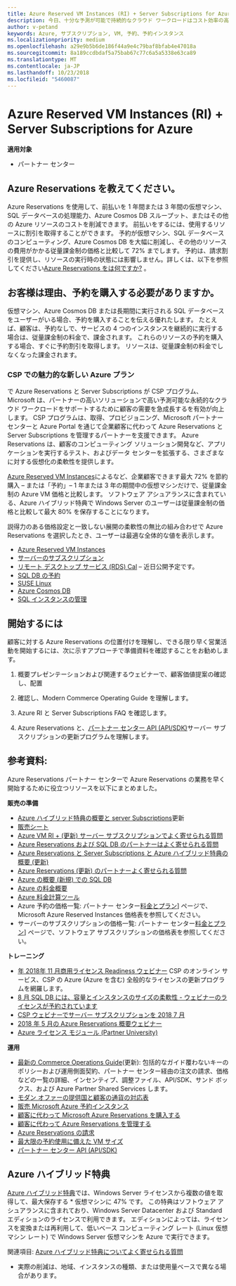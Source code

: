 ```yaml
---
title: Azure Reserved VM Instances (RI) + Server Subscriptions for Azure | パートナー センター
description: 今日、十分な予測が可能で持続的なクラウド ワークロードはコスト効率の高いソリューションでサポートしたいという需要が急速に高まっています。Azure RI と Server Subscriptions が CSP プログラムに含まれることで、パートナーはこのような顧客の需要に対応できます。 CSP プログラムでは、パートナーが企業顧客に代わり、Microsoft パートナー センターと Azure portal を通じて Azure RI と Server Subscriptions の取得、プロビジョニング、管理を行うことができます。
author: v-petand
keywords: Azure, サブスクリプション, VM, 予約、予約インスタンス
ms.localizationpriority: medium
ms.openlocfilehash: a29e9b5b6de186f44a9e4c79baf8bfab4e47018a
ms.sourcegitcommit: 8a189ccdbdaf5a75bab67c77c6a5a5338e63ca89
ms.translationtype: MT
ms.contentlocale: ja-JP
ms.lasthandoff: 10/23/2018
ms.locfileid: "5460087"
---
```

<!-- Mike Aasen wrote and owns this topic -->

# <a name="azure-reserved-vm-instances-ri--server-subscriptions-for-azure"></a>Azure Reserved VM Instances (RI) + Server Subscriptions for Azure

**適用対象**

-  パートナー センター
 
## <a name="what-are-azure-reservations"></a>Azure Reservations を教えてください。

Azure Reservations を使用して、前払いを 1 年間または 3 年間の仮想マシン、SQL データベースの処理能力、Azure Cosmos DB スループット、またはその他の Azure リソースのコストを削減できます。 前払いをするには、使用するリソースに割引を取得することができます。 予約が仮想マシン、SQL データベースのコンピューティング、Azure Cosmos DB を大幅に削減し、その他のリソースの費用がかかる従量課金制の価格と比較して 72% までします。 予約は、請求割引を提供し、リソースの実行時の状態には影響しません。詳しくは、以下を参照してください[Azure Reservations をは何ですか?](https://docs.microsoft.com/azure/billing/billing-save-compute-costs-reservations) 。

## <a name="why-should-customers-buy-a-reservation"></a>お客様は理由、予約を購入する必要がありますか。

仮想マシン、Azure Cosmos DB または長期間に実行される SQL データベースをユーザーがいる場合、予約を購入することを伝える優れたします。 たとえば、顧客は、予約なしで、サービスの 4 つのインスタンスを継続的に実行する場合は、従量課金制の料金で、課金されます。 これらのリソースの予約を購入する場合、すぐに予約割引を取得します。 リソースは、従量課金制の料金でしなくなった課金されます。

 
### <a name="compelling-new-azure-offer-in-csp"></a>CSP での魅力的な新しい Azure プラン 

で Azure Reservations と Server Subscriptions が CSP プログラム、Microsoft は、パートナーの高いソリューションで高い予測可能な永続的なクラウド ワークロードをサポートするために顧客の需要を急成長するを有効が向上します。 CSP プログラムは、取得、プロビジョニング、Microsoft パートナー センターと Azure Portal を通じて企業顧客に代わって Azure Reservations と Server Subscriptions を管理するパートナーを支援できます。 Azure Reservations は、顧客のコンピューティング ソリューション開発など、アプリケーションを実行するテスト、およびデータ センターを拡張する、さまざまなに対する仮想化の柔軟性を提供します。 

[Azure Reserved VM Instances](https://azure.microsoft.com/en-us/pricing/reserved-vm-instances/)によるなど、企業顧客できます最大 72% を節約購入 – または「予約」– 1 年または 3 年の期間中の仮想マシンだけで、従量課金制の Azure VM 価格と比較します。 ソフトウェア アシュアランスに含まれている、Azure ハイブリッド特典で Windows Server のユーザーは従量課金制の価格と比較して最大 80% を保存することになります。 

説得力のある価格設定と一致しない展開の柔軟性の無比の組み合わせで Azure Reservations を選択したとき、ユーザーは最適な全体的な値を表示します。 

- [Azure Reserved VM Instances](https://docs.microsoft.com/azure/virtual-machines/windows/prepay-reserved-vm-instances)
- [サーバーのサブスクリプション](https://www.microsoft.com/Licensing/news/windows-sql-server-through-csp) 
- [リモート デスクトップ サービス (RDS) Cal](https://cloudblogs.microsoft.com/windowsserver/2018/10/03/remote-desktop-services-2019-generally-available-with-windows-server-2019/) – 近日公開予定です。
- [SQL DB の予約](https://docs.microsoft.com/azure/sql-database/sql-database-reserved-capacity)
- [SUSE Linux](https://docs.microsoft.com/azure/virtual-machines/linux/prepay-suse-software-charges)
- [Azure Cosmos DB](https://docs.microsoft.com/azure/cosmos-db/cosmos-db-reserved-capacity)
- [SQL インスタンスの管理](https://docs.microsoft.com/azure/sql-database/sql-database-managed-instance)




## <a name="getting-started"></a>開始するには

顧客に対する Azure Reservations の位置付けを理解し、できる限り早く営業活動を開始するには、次に示すアプローチで準備資料を確認することをお勧めします。

1.  概要プレゼンテーションおよび関連するウェビナーで、顧客価値提案の確認し、配置

2.  確認し、Modern Commerce Operating Guide を理解します。

5.  Azure RI と Server Subscriptions FAQ を確認します。

6.  Azure Reservations と、[パートナー センター API (API/SDK)](https://docs.microsoft.com/en-us/partner-center/develop/purchase-azure-reserved-vm-instances)サーバー サブスクリプションの更新プログラムを理解します。

## <a name="resources"></a>参考資料: 

Azure Reservations パートナー センターで Azure Reservations の業務を早く開始するために役立つリソースを以下にまとめました。 

**販売の準備**

- [Azure ハイブリッド特典の概要と server Subscriptions](https://www.yammer.com/cloudpartnercommunity/#/files/141644181)更新
- [販売シート](http://assetsprod.microsoft.com/mpn/Azure-RI-Sales-Sheet-CSP.pdf)
- [Azure VM RI + (更新) サーバー サブスクリプションでよく寄せられる質問](https://www.yammer.com/cloudpartnercommunity/)
- [Azure Reservations および SQL DB のパートナーはよく寄せられる質問](http://assetsprod.microsoft.com/Partner-faq-for-azure-reservations-sql-db.docx)
- [Azure Reservations と Server Subscriptions と Azure ハイブリッド特典の概要 (更新)](http://assetsprod.microsoft.com/Azure-reservations-and-server-subscriptions-with-azure-hybrid-benefit.pptx)
- [Azure Reservations (更新) のパートナーよく寄せられる質問](http://assetsprod.microsoft.com/Partner-faq-for-azure-reservations.docx)
- [Azure の概要 (新規) での SQL DB](http://assetsprod.microsoft.com/Sql-db-in-azure-overview.pptx)
- [Azure の料金概要](https://azure.microsoft.com/pricing/#explore-cost)
- [Azure 料金計算ツール](https://azure.microsoft.com/pricing/calculator/)
- Azure 予約の価格一覧: パートナー センター[料金とプラン](http://assetsprod.microsoft.com/modern-offers-country-currency-availability.xlsx)] ページで、Microsoft Azure Reserved Instances 価格表を参照してください。
- サーバーのサブスクリプションの価格一覧: パートナー センター[料金とプラン](http://assetsprod.microsoft.com/modern-offers-country-currency-availability.xlsx)] ページで、ソフトウェア サブスクリプションの価格表を参照してください。

**トレーニング**

- [年 2018年 11 月商用ライセンス Readiness ウェビナー](https://na01.safelinks.protection.outlook.com/?url=https%3A%2F%2Fcommercial-licensing.eventbuilder.com%2F%3Flandingpageid%3DV0Bx6L&data=02%7C01%7Cv-oumaki%40microsoft.com%7C96e24687952242e1ff0c08d62ada13f3%7C72f988bf86f141af91ab2d7cd011db47%7C1%7C0%7C636743513471330495&sdata=DjPAKnW%2BpVekRS3Zngy2uwAkTpU4z1O%2Fh56NuTOmCzM%3D&reserved=0) CSP のオンライン サービス、CSP の Azure (Azure を含む) 全般的なライセンスの更新プログラムを網羅します。
- [8 月 SQL DB には、容量とインスタンスのサイズの柔軟性 - ウェビナーのライセンスが予約されています](https://commercial-licensing.eventbuilder.com/view?eventid=d0t9g4)
- [CSP ウェビナーでサーバー サブスクリプションを 2018 7 月](https://commercial-licensing.eventbuilder.com/Server_Subscriptions_in_CSP_P2_July)
- [2018 年 5 月の Azure Reservations 概要ウェビナー](https://commercial-licensing.eventbuilder.com/Reserved_Instances_in_CSP_May_Option_1)
- [Azure ライセンス モジュール (Partner University)](https://aka.ms/azure_partner_licensing)

**運用**

- [最新の Commerce Operations Guide](http://assetsprod.microsoft.com/mpn/Partner-Center-Modern-Commerce-Operating-Guide.docx)(更新): 包括的なガイド覆わないキーのポリシーおよび運用側面契約、パートナー センター経由の注文の請求、価格などの一覧の詳細、インセンティブ、調整ファイル、API/SDK、サンド ボックス、および Azure Partner Shared Services します。
- [モダン オファーの提供国と顧客の通貨の対応表](http://assetsprod.microsoft.com/modern-offers-country-currency-availability.xlsx)
- [販売 Microsoft Azure 予約インスタンス](https://go.microsoft.com/fwlink/?linkid=872806)
- [顧客に代わって Microsoft Azure Reservations を購入する](https://go.microsoft.com/fwlink/?linkid=872807)
- [顧客に代わって Azure Reservations を管理する](https://go.microsoft.com/fwlink/?linkid=872808)
- [Azure Reservations の請求](https://go.microsoft.com/fwlink/?linkid=872809)
- [最大限の予約使用に備えた VM サイズ](https://go.microsoft.com/fwlink/?linkid=872810)
- [パートナー センター API (API/SDK)](https://docs.microsoft.com/en-us/partner-center/develop/purchase-azure-reserved-vm-instances)













































## <a name="azure-hybrid-benefit"></a>Azure ハイブリッド特典
[Azure ハイブリッド特典](https://azure.microsoft.com/pricing/hybrid-benefit)では、Windows Server ライセンスから複数の値を取得して、最大保存する * 仮想マシンに 47% です。 この特典はソフトウェア アシュアランスに含まれており、Windows Server Datacenter および Standard エディションのライセンスで利用できます。 エディションによっては、ライセンスを変換または再利用して、低いベース コンピューティング レート (Linux 仮想マシン レート) で Windows Server 仮想マシンを Azure で実行できます。

関連項目: [Azure ハイブリッド特典についてよく寄せられる質問](https://azure.microsoft.com/en-us/pricing/hybrid-benefit/faq/)

* 実際の削減は、地域、インスタンスの種類、または使用量ベースで異なる場合があります。

